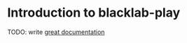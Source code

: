 # Introduction to blacklab-play

TODO: write [great documentation](http://jacobian.org/writing/what-to-write/)
